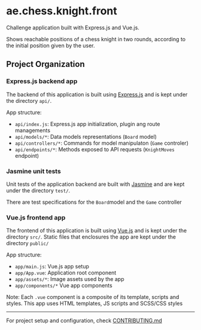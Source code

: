 # ae.chess.knight.front
Challenge application built with Express.js and Vue.js.

Shows reachable positions of a chess knight in two rounds, according to the initial position given by the user.

## Project Organization

### Express.js backend app
The backend of this application is built using [Express.js](https://expressjs.com/) and is kept under the directory `api/`.

App structure:
- `api/index.js`: Express.js app initialization, plugin ang route managements
- `api/models/*`: Data models representations (`Board` model)
- `api/controllers/*`: Commands for model manipulaton (`Game` controler)
- `api/endpoints/*`: Methods exposed to API requests (`KnightMoves` endpoint)


### Jasmine unit tests
Unit tests of the application backend are built with [Jasmine](https://jasmine.github.io/) and are kept under the directory `test/`.

There are test specifications for the `Board`model and the `Game` controller


### Vue.js frontend app
The frontend of this application is built using [Vue.js](https://vuejs.org/) and is kept under the directory `src/`. Static files that enclosures the app are kept under the directory `public/`

App structure:
- `app/main.js`: Vue.js app setup
- `app/App.vue`: Application root component
- `app/assets/*`: Image assets used by the app
- `app/components/*` Vue app components

Note: Each `.vue` component is a composite of its template, scripts and styles. This app uses HTML templates, JS scripts and SCSS/CSS styles

---
For project setup and configuration, check [CONTRIBUTING.md](CONTRIBUTING.md)
